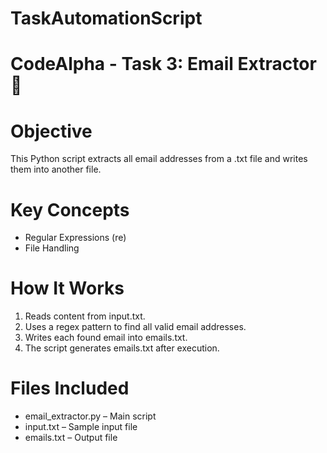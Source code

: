 # TaskAutomationScript
# CodeAlpha - Task 3: Email Extractor 📧

# Objective
This Python script extracts all email addresses from a .txt file and writes them into another file.

# Key Concepts
- Regular Expressions (re)
- File Handling

# How It Works
1. Reads content from input.txt.
2. Uses a regex pattern to find all valid email addresses.
3. Writes each found email into emails.txt.
4. The script generates emails.txt after execution.

# Files Included
- email_extractor.py – Main script
- input.txt – Sample input file
- emails.txt – Output file
